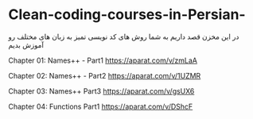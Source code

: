 # Clean-coding-courses-in-Persian-
در این مخزن قصد داریم به شما روش های کد  نویسی تمیز به زبان های مختلف رو آموزش بدیم


Chapter 01:
Names++ - Part1
https://aparat.com/v/zmLaA

Chapter 02:
Names++ - Part2
https://aparat.com/v/1UZMR


Chapter 03:
Names++ Part3
https://aparat.com/v/gsUX6

Chapter 04:
Functions Part1
https://aparat.com/v/DShcF
